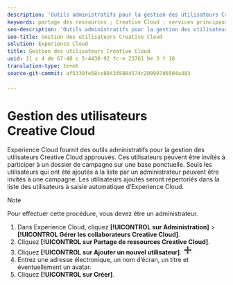 ```yaml
---
description: 'Outils administratifs pour la gestion des utilisateurs Creative Cloud approuvés. '
keywords: partage des ressources ; Creative Cloud ; services principaux
seo-description: 'Outils administratifs pour la gestion des utilisateurs Creative Cloud approuvés. '
seo-title: Gestion des utilisateurs Creative Cloud
solution: Experience Cloud
title: Gestion des utilisateurs Creative Cloud
uuid: 11 c 4 de 67-40 c 5-4438-92 fc-e 23761 be 3 f 18
translation-type: tm+mt
source-git-commit: af5339fe58ce884345804574c209907d6504a483

---
```



# Gestion des utilisateurs Creative Cloud

Experience Cloud fournit des outils administratifs pour la gestion des utilisateurs Creative Cloud approuvés. Ces utilisateurs peuvent être invités à participer à un dossier de campagne sur une base ponctuelle. Seuls les utilisateurs qui ont été ajoutés à la liste par un administrateur peuvent être invités à une campagne. Les utilisateurs ajoutés seront répertoriés dans la liste des utilisateurs à saisie automatique d’Experience Cloud.

>[!NOTE]
>
>Pour effectuer cette procédure, vous devez être un administrateur.

1. Dans Experience Cloud, cliquez **[!UICONTROL sur Administration]** &gt; **[!UICONTROL Gérer les collaborateurs Creative Cloud]**.
1. Cliquez **[!UICONTROL sur Partage de ressources Creative Cloud]**.
1. Cliquez **[!UICONTROL sur Ajouter un nouvel utilisateur]**. ![](assets/mac_add_icon.png)
1. Entrez une adresse électronique, un nom d’écran, un titre et éventuellement un avatar.
1. Cliquez **[!UICONTROL sur Créer]**.
